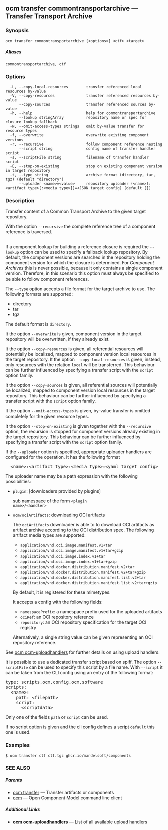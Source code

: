 ## ocm transfer commontransportarchive &mdash; Transfer Transport Archive

### Synopsis

```
ocm transfer commontransportarchive [<options>] <ctf> <target>
```

##### Aliases

```
commontransportarchive, ctf
```

### Options

```
  -L, --copy-local-resources        transfer referenced local resources by-value
  -V, --copy-resources              transfer referenced resources by-value
      --copy-sources                transfer referenced sources by-value
  -h, --help                        help for commontransportarchive
      --lookup stringArray          repository name or spec for closure lookup fallback
  -N, --omit-access-types strings   omit by-value transfer for resource types
  -f, --overwrite                   overwrite existing component versions
  -r, --recursive                   follow component reference nesting
      --script string               config name of transfer handler script
  -s, --scriptFile string           filename of transfer handler script
  -E, --stop-on-existing            stop on existing component version in target repository
  -t, --type string                 archive format (directory, tar, tgz) (default "directory")
      --uploader <name>=<value>     repository uploader (<name>[:<artifact type>[:<media type>]]=<JSON target config) (default [])
```

### Description


Transfer content of a Common Transport Archive to the given target repository.


With the option <code>--recursive</code> the complete reference tree of a component reference is traversed.

\
If a component lookup for building a reference closure is required
the <code>--lookup</code>  option can be used to specify a fallback
lookup repository. By default, the component versions are searched in
the repository holding the component version for which the closure is
determined. For *Component Archives* this is never possible, because
it only contains a single component version. Therefore, in this scenario
this option must always be specified to be able to follow component
references.


The <code>--type</code> option accepts a file format for the
target archive to use. The following formats are supported:
- directory
- tar
- tgz

The default format is <code>directory</code>.


It the option <code>--overwrite</code> is given, component version in the
target repository will be overwritten, if they already exist.


It the option <code>--copy-resources</code> is given, all referential 
resources will potentially be localized, mapped to component version local
resources in the target repository. It the option <code>--copy-local-resources</code> 
is given, instead, only resources with the relation <code>local</code> will be
transferred. This behaviour can be further influenced by specifying a transfer
script with the <code>script</code> option family.


It the option <code>--copy-sources</code> is given, all referential 
sources will potentially be localized, mapped to component version local
resources in the target repository.
This behaviour can be further influenced by specifying a transfer script
with the <code>script</code> option family.


It the option <code>--omit-access-types</code> is given, by-value transfer
is omitted completely for the given resource types.


It the option <code>--stop-on-existing</code> is given together with the <code>--recursive</code>
option, the recursion is stopped for component versions already existing in the 
target repository. This behaviour can be further influenced by specifying a transfer script
with the <code>script</code> option family.



If the <code>--uploader</code> option is specified, appropriate uploader handlers
are configured for the operation. It has the following format

<center>
    <pre>&lt;name>:&lt;artifact type>:&lt;media type>=&lt;yaml target config></pre>
</center>

The uploader name may be a path expression with the following possibilities:
  - <code>plugin</code>: [downloaders provided by plugins]
    
    sub namespace of the form <code>&lt;plugin name>/&lt;handler></code>

  - <code>ocm/ociArtifacts</code>: downloading OCI artifacts
    
    The <code>ociArtifacts</code> downloader is able to to download OCI artifacts
    as artifact archive according to the OCI distribution spec.
    The following artifact media types are supported:
      - <code>application/vnd.oci.image.manifest.v1+tar</code>
      - <code>application/vnd.oci.image.manifest.v1+tar+gzip</code>
      - <code>application/vnd.oci.image.index.v1+tar</code>
      - <code>application/vnd.oci.image.index.v1+tar+gzip</code>
      - <code>application/vnd.docker.distribution.manifest.v2+tar</code>
      - <code>application/vnd.docker.distribution.manifest.v2+tar+gzip</code>
      - <code>application/vnd.docker.distribution.manifest.list.v2+tar</code>
      - <code>application/vnd.docker.distribution.manifest.list.v2+tar+gzip</code>
    
    By default, it is registered for these mimetypes.
    
    It accepts a config with the following fields:
      - <code>namespacePrefix</code>: a namespace prefix used for the uploaded artifacts
      - <code>ociRef</code>: an OCI repository reference
      - <code>repository</code>: an OCI repository specification for the target OCI registry
    
    Alternatively, a single string value can be given representing an OCI repository
    reference.



See [ocm ocm-uploadhandlers](ocm_ocm-uploadhandlers.md) for further details on using
upload handlers.


It is possible to use a dedicated transfer script based on spiff.
The option <code>--scriptFile</code> can be used to specify this script
by a file name. With <code>--script</code> it can be taken from the 
CLI config using an entry of the following format:

<pre>
type: scripts.ocm.config.ocm.software
scripts:
  &lt;name>: 
    path: &lt;filepath> 
    script:
      &lt;scriptdata>
</pre>

Only one of the fields <code>path</code> or <code>script</code> can be used.

If no script option is given and the cli config defines a script <code>default</code>
this one is used.


### Examples

```
$ ocm transfer ctf ctf.tgz ghcr.io/mandelsoft/components
```

### SEE ALSO

##### Parents

* [ocm transfer](ocm_transfer.md)	 &mdash; Transfer artifacts or components
* [ocm](ocm.md)	 &mdash; Open Component Model command line client



##### Additional Links

* [<b>ocm ocm-uploadhandlers</b>](ocm_ocm-uploadhandlers.md)	 &mdash; List of all available upload handlers

